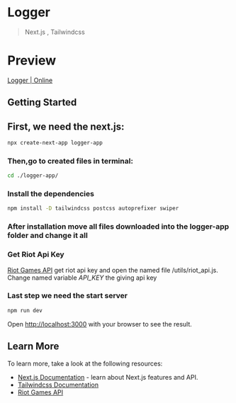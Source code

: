 # Logger 
> Next.js , Tailwindcss


# Preview
[Logger | Online](https://riot-api-gamma.vercel.app/)




## Getting Started

## First, we need the next.js:
```bash
npx create-next-app logger-app
```



### Then,go to created files in terminal:
```bash
cd ./logger-app/
```
### Install the dependencies
```bash
npm install -D tailwindcss postcss autoprefixer swiper
```
### After installation move all files downloaded into the logger-app folder and change it all

### Get Riot Api Key
[Riot Games API](https://developer.riotgames.com/) get riot api key and open the named file /utils/riot_api.js. Change named variable *API_KEY* the giving api key

### Last step we need the start server
```bash
npm run dev
```

Open [http://localhost:3000](http://localhost:3000) with your browser to see the result.


## Learn More

To learn more, take a look at the following resources:

- [Next.js Documentation](https://nextjs.org/docs) - learn about Next.js features and API.
- [Tailwindcss Documentation](https://tailwindcss.com/docs/installation)
- [Riot Games API](https://developer.riotgames.com/)



